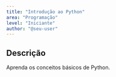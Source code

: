 ```yaml
---
title: "Introdução ao Python"
area: "Programação"
level: "Iniciante"
author: "@seu-user"
---
```

## Descrição
Aprenda os conceitos básicos de Python.